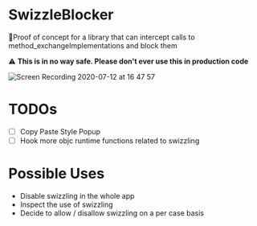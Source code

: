 # SwizzleBlocker
🚷Proof of concept for a library that can intercept calls to method_exchangeImplementations and block them


⚠️ **This is in no way safe. Please don't ever use this in production code**


![Screen Recording 2020-07-12 at 16 47 57](https://user-images.githubusercontent.com/7985149/87249899-17998e80-c462-11ea-80a7-c4c4ba66d0b9.gif)


# TODOs
- [ ] Copy Paste Style Popup
- [ ] Hook more objc runtime functions related to swizzling

# Possible Uses
- Disable swizzling in the whole app
- Inspect the use of swizzling
- Decide to allow / disallow swizzling on a per case basis

